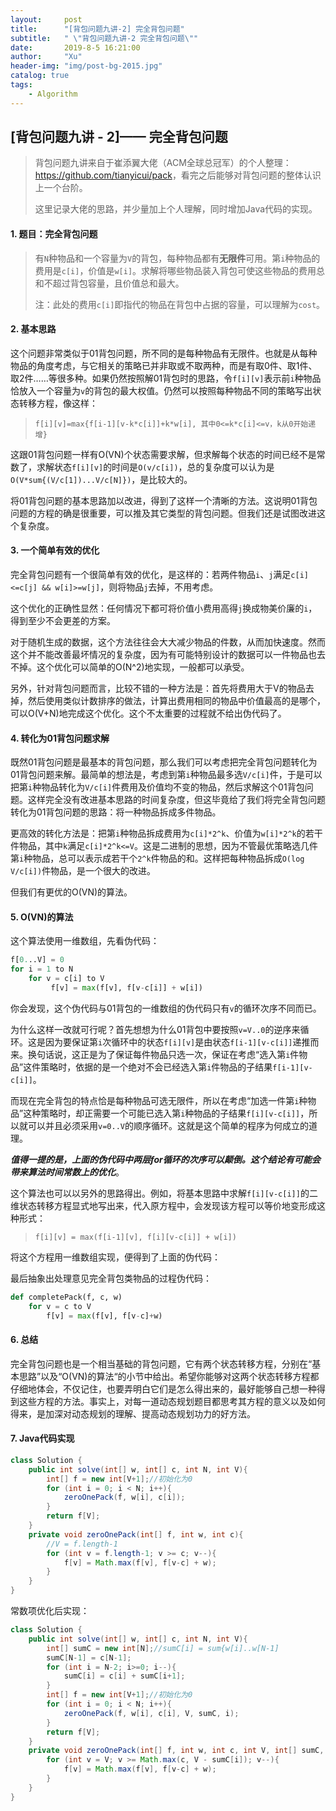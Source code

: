 ```yaml
---
layout:     post
title:      "[背包问题九讲-2] 完全背包问题"
subtitle:   " \"背包问题九讲-2 完全背包问题\""
date:       2019-8-5 16:21:00
author:     "Xu"
header-img: "img/post-bg-2015.jpg"
catalog: true
tags:
    - Algorithm
---
```

<script type="text/javascript" async src="https://cdn.mathjax.org/mathjax/latest/MathJax.js?config=TeX-MML-AM_CHTML"> </script>



## [背包问题九讲 - 2]—— 完全背包问题

> 背包问题九讲来自于崔添翼大佬（ACM全球总冠军）的个人整理：<https://github.com/tianyicui/pack>，看完之后能够对背包问题的整体认识上一个台阶。
>
> 这里记录大佬的思路，并少量加上个人理解，同时增加Java代码的实现。

#### 1. 题目：完全背包问题

> 有`N`种物品和一个容量为`V`的背包，每种物品都有**无限件**可用。第`i`种物品的费用是`c[i]`，价值是`w[i]`。求解将哪些物品装入背包可使这些物品的费用总和不超过背包容量，且价值总和最大。
>
> 注：此处的费用`c[i]`即指代的物品在背包中占据的容量，可以理解为`cost`。

#### 2. 基本思路

这个问题非常类似于01背包问题，所不同的是每种物品有无限件。也就是从每种物品的角度考虑，与它相关的策略已并非取或不取两种，而是有取0件、取1件、取2件……等很多种。如果仍然按照解01背包时的思路，令`f[i][v]`表示前`i`种物品恰放入一个容量为`v`的背包的最大权值。仍然可以按照每种物品不同的策略写出状态转移方程，像这样：

> `f[i][v]=max{f[i-1][v-k*c[i]]+k*w[i], 其中0<=k*c[i]<=v，k从0开始递增}`

这跟01背包问题一样有O(VN)个状态需要求解，但求解每个状态的时间已经不是常数了，求解状态`f[i][v]`的时间是`O(v/c[i])`，总的复杂度可以认为是`O(V*sum{(V/c[1])...V/c[N]})`，是比较大的。

将01背包问题的基本思路加以改进，得到了这样一个清晰的方法。这说明01背包问题的方程的确是很重要，可以推及其它类型的背包问题。但我们还是试图改进这个复杂度。

#### 3. 一个简单有效的优化

完全背包问题有一个很简单有效的优化，是这样的：若两件物品`i`、`j`满足`c[i]<=c[j] && w[i]>=w[j]`，则将物品`j`去掉，不用考虑。

这个优化的正确性显然：任何情况下都可将价值小费用高得`j`换成物美价廉的`i`，得到至少不会更差的方案。

对于随机生成的数据，这个方法往往会大大减少物品的件数，从而加快速度。然而这个并不能改善最坏情况的复杂度，因为有可能特别设计的数据可以一件物品也去不掉。这个优化可以简单的O(N^2)地实现，一般都可以承受。

另外，针对背包问题而言，比较不错的一种方法是：首先将费用大于V的物品去掉，然后使用类似计数排序的做法，计算出费用相同的物品中价值最高的是哪个，可以O(V+N)地完成这个优化。这个不太重要的过程就不给出伪代码了。

#### 4. 转化为01背包问题求解

既然01背包问题是最基本的背包问题，那么我们可以考虑把完全背包问题转化为01背包问题来解。最简单的想法是，考虑到第`i`种物品最多选`V/c[i]`件，于是可以把第`i`种物品转化为`V/c[i]`件费用及价值均不变的物品，然后求解这个01背包问题。这样完全没有改进基本思路的时间复杂度，但这毕竟给了我们将完全背包问题转化为01背包问题的思路：将一种物品拆成多件物品。

更高效的转化方法是：把第`i`种物品拆成费用为`c[i]*2^k`、价值为`w[i]*2^k`的若干件物品，其中`k`满足`c[i]*2^k<=V`。这是二进制的思想，因为不管最优策略选几件第`i`种物品，总可以表示成若干个`2^k`件物品的和。这样把每种物品拆成`O(log V/c[i])`件物品，是一个很大的改进。

但我们有更优的O(VN)的算法。

#### 5. O(VN)的算法

这个算法使用一维数组，先看伪代码：

```python
f[0...V] = 0
for i = 1 to N
	for v = c[i] to V
		 f[v] = max(f[v], f[v-c[i]] + w[i])
```

你会发现，这个伪代码与01背包的一维数组的伪代码只有`v`的循环次序不同而已。

为什么这样一改就可行呢？首先想想为什么01背包中要按照`v=V..0`的逆序来循环。这是因为要保证第`i`次循环中的状态`f[i][v]`是由状态`f[i-1][v-c[i]]`递推而来。换句话说，这正是为了保证每件物品只选一次，保证在考虑“选入第`i`件物品”这件策略时，依据的是一个绝对不会已经选入第`i`件物品的子结果`f[i-1][v-c[i]]`。

而现在完全背包的特点恰是每种物品可选无限件，所以在考虑“加选一件第`i`种物品”这种策略时，却正需要一个可能已选入第`i`种物品的子结果`f[i][v-c[i]]`，所以就可以并且必须采用`v=0..V`的顺序循环。这就是这个简单的程序为何成立的道理。

***值得一提的是，上面的伪代码中两层for循环的次序可以颠倒。这个结论有可能会带来算法时间常数上的优化***。

这个算法也可以以另外的思路得出。例如，将基本思路中求解`f[i][v-c[i]]`的二维状态转移方程显式地写出来，代入原方程中，会发现该方程可以等价地变形成这种形式：

> `f[i][v] = max(f[i-1][v], f[i][v-c[i]] + w[i])`

将这个方程用一维数组实现，便得到了上面的伪代码：

最后抽象出处理意见完全背包类物品的过程伪代码：

```python
def completePack(f, c, w)
	for v = c to V
		f[v] = max(f[v], f[v-c]+w)
```



#### 6. 总结

完全背包问题也是一个相当基础的背包问题，它有两个状态转移方程，分别在“基本思路”以及“O(VN)的算法“的小节中给出。希望你能够对这两个状态转移方程都仔细地体会，不仅记住，也要弄明白它们是怎么得出来的，最好能够自己想一种得到这些方程的方法。事实上，对每一道动态规划题目都思考其方程的意义以及如何得来，是加深对动态规划的理解、提高动态规划功力的好方法。



#### 7. Java代码实现

```java
class Solution {
    public int solve(int[] w, int[] c, int N, int V){
        int[] f = new int[V+1];//初始化为0
        for (int i = 0; i < N; i++){
            zeroOnePack(f, w[i], c[i]);
        }
        return f[V];
    }
    private void zeroOnePack(int[] f, int w, int c){
        //V = f.length-1
        for (int v = f.length-1; v >= c; v--){
            f[v] = Math.max(f[v], f[v-c] + w);
        }
    }
}
```

常数项优化后实现：

```java
class Solution {
    public int solve(int[] w, int[] c, int N, int V){
        int[] sumC = new int[N];//sumC[i] = sum{w[i]..w[N-1]
        sumC[N-1] = c[N-1];
        for (int i = N-2; i>=0; i--){
            sumC[i] = c[i] + sumC[i+1];
        }
        int[] f = new int[V+1];//初始化为0
        for (int i = 0; i < N; i++){
            zeroOnePack(f, w[i], c[i], V, sumC, i);
        }
        return f[V];
    }
    private void zeroOnePack(int[] f, int w, int c, int V, int[] sumC, int i){
        for (int v = V; v >= Math.max(c, V - sumC[i]); v--){
            f[v] = Math.max(f[v], f[v-c] + w);
        }
    }
}
```

